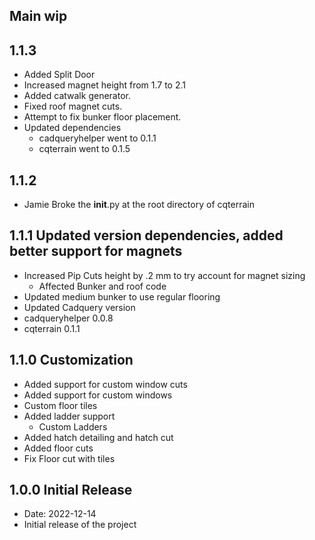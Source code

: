 ## Main wip

## 1.1.3
* Added Split Door
* Increased magnet height from 1.7 to 2.1
* Added catwalk generator.
* Fixed roof magnet cuts.
* Attempt to fix bunker floor placement.
* Updated dependencies
  * cadqueryhelper went to 0.1.1
  * cqterrain went to 0.1.5

## 1.1.2
* Jamie Broke the __init__.py at the root directory of cqterrain

## 1.1.1 Updated version dependencies, added better support for magnets
* Increased Pip Cuts height by .2 mm to try account for magnet sizing
  * Affected Bunker and roof code
* Updated medium bunker to use regular flooring
* Updated Cadquery version
* cadqueryhelper 0.0.8
* cqterrain 0.1.1

## 1.1.0 Customization
* Added support for custom window cuts
* Added support for custom windows
* Custom floor tiles
* Added ladder support
  * Custom Ladders
* Added hatch detailing and hatch cut
* Added floor cuts
* Fix Floor cut with tiles

## 1.0.0 Initial Release
* Date: 2022-12-14
* Initial release of the project

